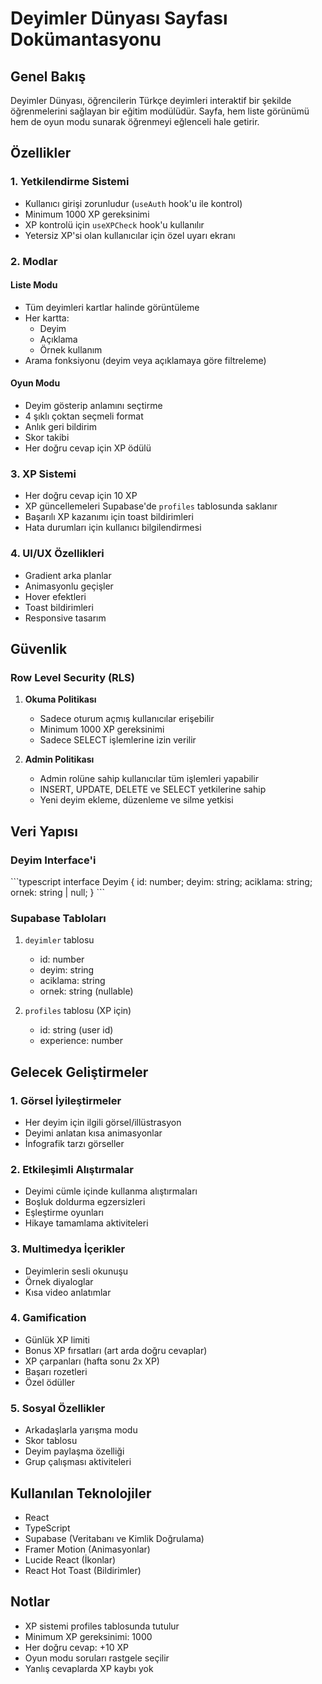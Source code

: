 # Deyimler Dünyası Sayfası Dokümantasyonu

## Genel Bakış
Deyimler Dünyası, öğrencilerin Türkçe deyimleri interaktif bir şekilde öğrenmelerini sağlayan bir eğitim modülüdür. Sayfa, hem liste görünümü hem de oyun modu sunarak öğrenmeyi eğlenceli hale getirir.

## Özellikler

### 1. Yetkilendirme Sistemi
- Kullanıcı girişi zorunludur (`useAuth` hook'u ile kontrol)
- Minimum 1000 XP gereksinimi
- XP kontrolü için `useXPCheck` hook'u kullanılır
- Yetersiz XP'si olan kullanıcılar için özel uyarı ekranı

### 2. Modlar
#### Liste Modu
- Tüm deyimleri kartlar halinde görüntüleme
- Her kartta:
  - Deyim
  - Açıklama
  - Örnek kullanım
- Arama fonksiyonu (deyim veya açıklamaya göre filtreleme)

#### Oyun Modu
- Deyim gösterip anlamını seçtirme
- 4 şıklı çoktan seçmeli format
- Anlık geri bildirim
- Skor takibi
- Her doğru cevap için XP ödülü

### 3. XP Sistemi
- Her doğru cevap için 10 XP
- XP güncellemeleri Supabase'de `profiles` tablosunda saklanır
- Başarılı XP kazanımı için toast bildirimleri
- Hata durumları için kullanıcı bilgilendirmesi

### 4. UI/UX Özellikleri
- Gradient arka planlar
- Animasyonlu geçişler
- Hover efektleri
- Toast bildirimleri
- Responsive tasarım

## Güvenlik

### Row Level Security (RLS)

1. **Okuma Politikası**
   - Sadece oturum açmış kullanıcılar erişebilir
   - Minimum 1000 XP gereksinimi
   - Sadece SELECT işlemlerine izin verilir

2. **Admin Politikası**
   - Admin rolüne sahip kullanıcılar tüm işlemleri yapabilir
   - INSERT, UPDATE, DELETE ve SELECT yetkilerine sahip
   - Yeni deyim ekleme, düzenleme ve silme yetkisi

## Veri Yapısı

### Deyim Interface'i
\`\`\`typescript
interface Deyim {
  id: number;
  deyim: string;
  aciklama: string;
  ornek: string | null;
}
\`\`\`

### Supabase Tabloları
1. `deyimler` tablosu
   - id: number
   - deyim: string
   - aciklama: string
   - ornek: string (nullable)

2. `profiles` tablosu (XP için)
   - id: string (user id)
   - experience: number

## Gelecek Geliştirmeler

### 1. Görsel İyileştirmeler
- Her deyim için ilgili görsel/illüstrasyon
- Deyimi anlatan kısa animasyonlar
- İnfografik tarzı görseller

### 2. Etkileşimli Alıştırmalar
- Deyimi cümle içinde kullanma alıştırmaları
- Boşluk doldurma egzersizleri
- Eşleştirme oyunları
- Hikaye tamamlama aktiviteleri

### 3. Multimedya İçerikler
- Deyimlerin sesli okunuşu
- Örnek diyaloglar
- Kısa video anlatımlar

### 4. Gamification
- Günlük XP limiti
- Bonus XP fırsatları (art arda doğru cevaplar)
- XP çarpanları (hafta sonu 2x XP)
- Başarı rozetleri
- Özel ödüller

### 5. Sosyal Özellikler
- Arkadaşlarla yarışma modu
- Skor tablosu
- Deyim paylaşma özelliği
- Grup çalışması aktiviteleri

## Kullanılan Teknolojiler
- React
- TypeScript
- Supabase (Veritabanı ve Kimlik Doğrulama)
- Framer Motion (Animasyonlar)
- Lucide React (İkonlar)
- React Hot Toast (Bildirimler)

## Notlar
- XP sistemi profiles tablosunda tutulur
- Minimum XP gereksinimi: 1000
- Her doğru cevap: +10 XP
- Oyun modu soruları rastgele seçilir
- Yanlış cevaplarda XP kaybı yok
